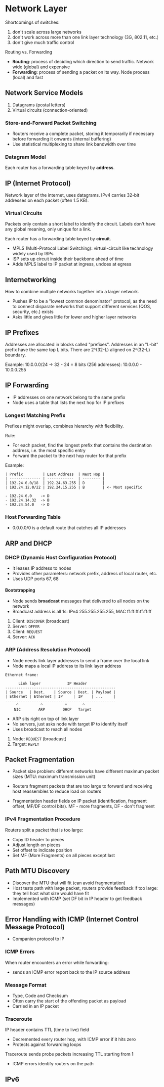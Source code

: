 # Network Layer

Shortcomings of switches:
1. don't scale across large networks
2. don't work across more than one link layer technology (3G, 802.11, etc.)
3. don't give much traffic control

Routing vs. Forwarding
- **Routing**: process of deciding which direction to send traffic.
    Network wide (global) and expensive
- **Forwarding**: process of sending a packet on its way.
    Node process (local) and fast

## Network Service Models

1. Datagrams (postal letters)
2. Virtual circuits (connection-oriented)

### Store-and-Forward Packet Switching
- Routers receive a complete packet, storing it temporarily if necessary before
  forwarding it onwards (internal buffering)
- Use statistical multiplexing to share link bandwidth over time

### Datagram Model

Each router has a forwarding table keyed by **address**.

## IP (Internet Protocol)

Network layer of the internet, uses datagrams. IPv4 carries 32-bit addresses on
each packet (often 1.5 KB).

### Virtual Circuits

Packets only contain a short label to identify the circuit. Labels don't have
any global meaning, only unique for a link.

Each router has a forwarding table keyed by **circuit**.

- MPLS (Multi-Protocol Label Switching): virtual-circuit like technology widely
  used by ISPs
- ISP sets up circuit inside their backbone ahead of time
- Adds MPLS label to IP packet at ingress, undoes at egress

## Internetworking

How to combine multiple networks together into a larger network.

- Pushes IP to be a "lowest common denominator" protocol, as the need to
  connect disparate networks that support different services (QOS, security,
  etc.) exists
- Asks little and gives little for lower and higher layer networks

## IP Prefixes

Addresses are allocated in blocks called "prefixes". Addresses in an "L-bit"
prefix have the same top L bits. There are 2^(32-L) aligned on 2^(32-L)
boundary.

Example: 10.0.0.0/24 -> 32 - 24 = 8 bits (256 addresses): 10.0.0.0 - 10.0.0.255

## IP Forwarding

- IP addresses on one network belong to the same prefix
- Node uses a table that lists the next hop for IP prefixes

### Longest Matching Prefix

Prefixes might overlap, combines hierarchy with flexibility.

Rule:
- For each packet, find the longest prefix that contains the destination
  address, i.e. the most specific entry
- Forward the packet to the next hop router for that prefix

Example:

```
| Prefix         | Last Address  | Next Hop |
| -------------- | ------------  | -------- |
| 192.24.0.0/18  | 192.24.63.255 | D        |
| 192.24.12.0/22 | 192.24.15.255 | B        | <- Most specific

- 192.24.6.0    -> D
- 192.24.14.32  -> B
- 192.24.54.0   -> D
```

### Host Forwarding Table

- 0.0.0.0/0 is a default route that catches all IP addresses

## ARP and DHCP

### DHCP (Dynamic Host Configuration Protocol)

- It leases IP address to nodes
- Provides other parameters: network prefix, address of local router, etc.
- Uses UDP ports 67, 68

#### Bootstrapping

- Node sends **broadcast** messages that delivered to all nodes on the network
- Broadcast address is all 1s: IPv4 255.255.255.255, MAC ff:ff:ff:ff:ff:ff

1. Client: `DISCOVER` (broadcast)
2. Server: `OFFER`
3. Client: `REQUEST`
4. Server: `ACK`

### ARP (Address Resolution Protocol)

- Node needs link layer addresses to send a frame over the local link
- Node maps a local IP address to its link layer address

```
Ethernet frame:

      Link layer            IP Header
--------------------------------------------------
| Source   | Dest.    | Source | Dest. | Payload |
| Ethernet | Ethernet | IP     | IP    | ...     |
--------------------------------------------------
     ^          ^          ^       ^
    NIC        ARP        DHCP   Target
```

- ARP sits right on top of link layer
- No servers, just asks node with target IP to identify itself
- Uses broadcast to reach all nodes

1. Node: `REQUEST` (broadcast)
2. Target: `REPLY`

## Packet Fragmentation

- Packet size problem: different networks have different maximum packet sizes
(MTU: maximum transmission unit)

- Routers fragment packets that are too large to forward and receiving host
  reassembles to reduce load on routers

- Fragmentation header fields on IP packet (identification, fragment offset,
  MF/DF control bits). MF - more fragments, DF - don't fragment

### IPv4 Fragmentation Procedure

Routers split a packet that is too large:

- Copy ID header to pieces
- Adjust length on pieces
- Set offset to indicate position
- Set MF (More Fragments) on all pieces except last

## Path MTU Discovery

- Discover the MTU that will fit (can avoid fragmentation)
- Host tests path with large packet, routers provide feedback if too large:
  they tell host what size would have fit
- Implemented with ICMP (set DF bit in IP header to get feedback messages)

## Error Handling with ICMP (Internet Control Message Protocol)

- Companion protocol to IP

### ICMP Errors

When router encounters an error while forwarding:
- sends an ICMP error report back to the IP source address

### Message Format

- Type, Code and Checksum
- Often carry the start of the offending packet as payload
- Carried in an IP packet

### Traceroute

IP header contains TTL (time to live) field
- Decremented every router hop, with ICMP error if it hits zero
- Protects against forwarding loops

Traceroute sends probe packets increasing TTL starting from 1
- ICMP errors identify routers on the path

## IPv6
